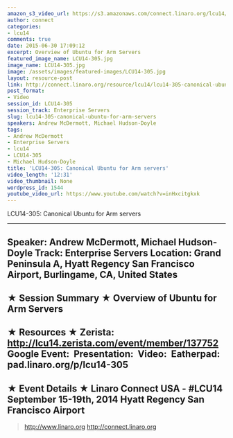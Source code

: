 ```yaml
---
amazon_s3_video_url: https://s3.amazonaws.com/connect.linaro.org/lcu14/videos/09-17-Wednesday/LCU14-305-+Canonical+Ubuntu+for+Arm+servers.mp4
author: connect
categories:
- lcu14
comments: true
date: 2015-06-30 17:09:12
excerpt: Overview of Ubuntu for Arm Servers
featured_image_name: LCU14-305.jpg
image_name: LCU14-305.jpg
image: /assets/images/featured-images/LCU14-305.jpg
layout: resource-post
link: http://connect.linaro.org/resource/lcu14/lcu14-305-canonical-ubuntu-for-arm-servers/
post_format:
- Video
session_id: LCU14-305
session_track: Enterprise Servers
slug: lcu14-305-canonical-ubuntu-for-arm-servers
speakers: Andrew McDermott, Michael Hudson-Doyle
tags:
- Andrew McDermott
- Enterprise Servers
- lcu14
- LCU14-305
- Michael Hudson-Doyle
title: 'LCU14-305: Canonical Ubuntu for Arm servers'
video_length: '12:31'
video_thumbnail: None
wordpress_id: 1544
youtube_video_url: https://www.youtube.com/watch?v=inHxcitgkxk
---
```


LCU14-305: Canonical Ubuntu for Arm servers

---------------------------------------------------

Speaker: Andrew McDermott, Michael Hudson-Doyle
Track: Enterprise Servers
Location: Grand Peninsula A, Hyatt Regency San Francisco Airport, Burlingame, CA, United States
---------------------------------------------------

★ Session Summary ★
Overview of Ubuntu for Arm Servers
---------------------------------------------------

★ Resources ★
Zerista: http://lcu14.zerista.com/event/member/137752
Google Event: 
Presentation: 
Video: 
Eatherpad: pad.linaro.org/p/lcu14-305
---------------------------------------------------

★ Event Details ★
Linaro Connect USA - #LCU14
September 15-19th, 2014
Hyatt Regency San Francisco Airport
---------------------------------------------------

> http://www.linaro.org
> http://connect.linaro.org
